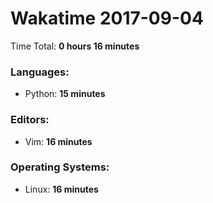# Wakatime 2017-09-04

Time Total: **0 hours 16 minutes**

### Languages:
- Python: **15 minutes** 

### Editors:
- Vim: **16 minutes** 

### Operating Systems:
- Linux: **16 minutes** 


